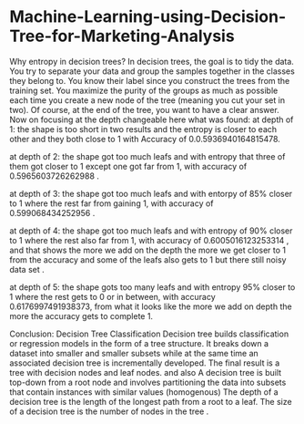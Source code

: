 # Machine-Learning-using-Decision-Tree-for-Marketing-Analysis
Why entropy in decision trees? In decision trees, the goal is to tidy the data. You try to separate your data and group the samples together in the classes they belong to. You know their label since you construct the trees from the training set. You maximize the purity of the groups as much as possible each time you create a new node of the tree (meaning you cut your set in two). Of course, at the end of the tree, you want to have a clear answer. Now on focusing at the depth changeable here what was found: at depth of 1: the shape is too short in two results and the entropy is closer to each other and they both close to 1 with Accuracy of 0.0.5936940164815478.

at depth of 2: the shape got too much leafs and with entropy that three of them got closer to 1 except one got far from 1, with accuracy of 0.5965603726262988 .

at depth of 3: the shape got too much leafs and with entorpy of 85% closer to 1 where the rest far from gaining 1, with accuracy of 0.599068434252956 .

at depth of 4: the shape got too much leafs and with entropy of 90% closer to 1 where the rest also far from 1, with accuracy of 0.6005016123253314 , and that shows the more we add on the depth the more we get closer to 1 from the accuracy and some of the leafs also gets to 1 but there still noisy data set .

at depth of 5: the shape gots too many leafs and with entropy 95% closer to 1 where the rest gets to 0 or in between, with accuracy 0.6176997491938373, from what it looks like the more we add on depth the more the accuracy gets to complete 1.

Conclusion: Decision Tree Classification Decision tree builds classification or regression models in the form of a tree structure. It breaks down a dataset into smaller and smaller subsets while at the same time an associated decision tree is incrementally developed. The final result is a tree with decision nodes and leaf nodes. and also A decision tree is built top-down from a root node and involves partitioning the data into subsets that contain instances with similar values (homogenous) The depth of a decision tree is the length of the longest path from a root to a leaf. The size of a decision tree is the number of nodes in the tree .

